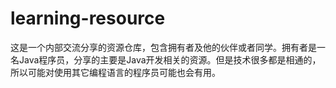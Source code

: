 # learning-resource
这是一个内部交流分享的资源仓库，包含拥有者及他的伙伴或者同学。拥有者是一名Java程序员，分享的主要是Java开发相关的资源。但是技术很多都是相通的，所以可能对使用其它编程语言的程序员可能也会有用。
